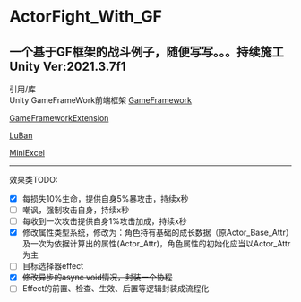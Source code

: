 # ActorFight_With_GF
一个基于GF框架的战斗例子，随便写写。。。持续施工
Unity Ver:2021.3.7f1
------------------------------------------------------------
引用/库<br />
Unity GameFrameWork前端框架 [GameFramework](https://github.com/EllanJiang/GameFramework)

[GameFrameworkExtension](https://github.com/FingerCaster/UGFExtensions)

[LuBan](https://github.com/focus-creative-games/luban)

[MiniExcel](https://gitee.com/dotnetchina/MiniExcel)

---

效果类TODO:

- [x] 每损失10%生命，提供自身5%暴攻击，持续x秒
- [ ] 嘲讽，强制攻击自身，持续x秒
- [ ] 每收到一次攻击提供自身1%攻击加成，持续x秒
- [x] 修改属性类型系统，修改为：角色持有基础的成长数据（原Actor_Base_Attr）及一次为依据计算出的属性(Actor_Attr)，角色属性的初始化应当以Actor_Attr为主
- [ ] 目标选择器effect
- [x] ~~修改异步的async void情况，封装一个协程~~
- [ ] Effect的前置、检查、生效、后置等逻辑封装成流程化
